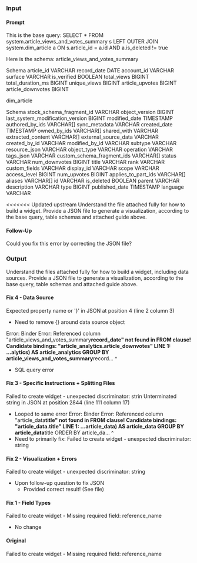 ### Input

#### Prompt

This is the base query:
SELECT \* FROM system.article_views_and_votes_summary s LEFT OUTER JOIN system.dim_article a ON s.article_id = a.id AND a.is_deleted != true

Here is the schema:
article_views_and_votes_summary

Schema
article_id VARCHAR
record_date DATE
account_id VARCHAR
surface VARCHAR
is_verified BOOLEAN
total_views BIGINT
total_duration_ms BIGINT
unique_views BIGINT
article_upvotes BIGINT
article_downvotes BIGINT

dim_article

Schema
stock_schema_fragment_id VARCHAR
object_version BIGINT
last_system_modification_version BIGINT
modified_date TIMESTAMP
authored_by_ids VARCHAR[]
sync_metadata VARCHAR
created_date TIMESTAMP
owned_by_ids VARCHAR[]
shared_with VARCHAR
extracted_content VARCHAR[]
external_source_data VARCHAR
created_by_id VARCHAR
modified_by_id VARCHAR
subtype VARCHAR
resource_json VARCHAR
object_type VARCHAR
operation VARCHAR
tags_json VARCHAR
custom_schema_fragment_ids VARCHAR[]
status VARCHAR
num_downvotes BIGINT
title VARCHAR
rank VARCHAR
custom_fields VARCHAR
display_id VARCHAR
scope VARCHAR
access_level BIGINT
num_upvotes BIGINT
applies_to_part_ids VARCHAR[]
aliases VARCHAR[]
id VARCHAR
is_deleted BOOLEAN
parent VARCHAR
description VARCHAR
type BIGINT
published_date TIMESTAMP
language VARCHAR

<<<<<<< Updated upstream
Understand the file attached fully for how to build a widget. Provide a JSON file to generate a visualization, according to the base query, table schemas and attached guide above.

#### Follow-Up

<error message from widget-preview>
Could you fix this error by correcting the JSON file?

### Output

Understand the files attached fully for how to build a widget, including data sources. Provide a JSON file to generate a visualization, according to the base query, table schemas and attached guide above.

#### Fix 4 - Data Source

Expected property name or '}' in JSON at position 4 (line 2 column 3)

- Need to remove {} around data source object

Error: Binder Error: Referenced column "article_views_and_votes_summary**record_date" not found in FROM clause! Candidate bindings: "article_analytics.article_downvotes" LINE 1: ...alytics) AS article_analytics GROUP BY article_views_and_votes_summary**record... ^

- SQL query error

#### Fix 3 - Specific Instructions + Splitting Files

Failed to create widget - unexpected discriminator: strin
Unterminated string in JSON at position 2844 (line 111 column 17)

- Looped to same error
  Error: Binder Error: Referenced column "article_data**title" not found in FROM clause! Candidate bindings: "article_data.title" LINE 1: ...article_data) AS article_data GROUP BY article_data**title ORDER BY article_da... ^
- Need to primarily fix: Failed to create widget - unexpected discriminator: string

#### Fix 2 - Visualization + Errors

Failed to create widget - unexpected discriminator: string

- Upon follow-up question to fix JSON
  - Provided correct result! (See file)

#### Fix 1 - Field Types

Failed to create widget - Missing required field: reference_name

- No change

#### Original

Failed to create widget - Missing required field: reference_name
